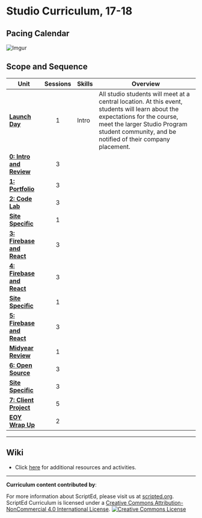 # Studio Curriculum, 17-18

## Pacing Calendar
![Imgur](http://i.imgur.com/FjcjDdw.png)
## Scope and Sequence

| Unit  | Sessions | Skills | Overview|
|-------|:-------:|------|------|
| [**Launch Day**](units/launch) | 1  | Intro | All studio students will meet at a central location. At this event, students will learn about the expectations for the course, meet the larger Studio Program student community, and be notified of their company placement.|
| [**0: Intro and Review**](units/unit0) | 3 | | |
| [**1: Portfolio**](units/unit1) | 3 | | | 
| [**2: Code Lab**](units/unit2) | 3 | | |
| [**Site Specific**]() | 1 | | |
| [**3: Firebase and React**](units/unit3) | 3 | | |
| [**4: Firebase and React**](units/unit4) | 3 | | |
| [**Site Specific**]() | 1 | | |
| [**5: Firebase and React**](units/unit5) | 3 | | |
| [**Midyear Review**](units/midYearChallenge) | 1 | | |
| [**6: Open Source**](units/unit6) | 3 | | |
| [**Site Specific**]() | 3 | | |
| [**7: Client Project**](units/unit7) | 5 | | |
| [**EOY Wrap Up**](units/midYearChallenge) | 2 | | |

----
## Wiki

* Click [here](https://github.com/ScriptEdcurriculum/curriculum17-18/wiki/2:-Studio) for additional resources and activities.

----
**Curriculum content contributed by**: 

For more information about ScriptEd, please visit us at [scripted.org](https://www.scripted.org). 
<br>
ScriptEd Curriculum is licensed under a <a rel="license" href="http://creativecommons.org/licenses/by-nc/4.0/">Creative Commons Attribution-NonCommercial 4.0 International License</a>. 
<a rel="license" href="http://creativecommons.org/licenses/by-nc/4.0/"><img alt="Creative Commons License" style="border-width:0" src="https://i.creativecommons.org/l/by-nc/4.0/88x31.png" /></a>
